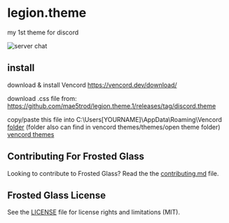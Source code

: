 # legion.theme

my 1st theme for discord

![server chat](https://imgur.com/GF3EhYR)

## install
download & install Vencord https://vencord.dev/download/

download .css file from: https://github.com/mae5trod/legion.theme.1/releases/tag/discord.theme

copy/paste this file into C:\Users\[YOURNAME]\AppData\Roaming\Vencord
[folder](https://imgur.com/JkJM4hQ)
(folder also can find in vencord themes/themes/open theme folder)
[vencord themes](https://imgur.com/GF3EhYR)

## Contributing For Frosted Glass

Looking to contribute to Frosted Glass? Read the the [contributing.md](https://github.com/DiscordStyles/FrostedGlass/blob/master/CONTRIBUTING.md) file.

## Frosted Glass License

See the [LICENSE](https://github.com/DiscordStyles/FrostedGlass/blob/master/LICENSE.md) file for license rights and limitations (MIT).
